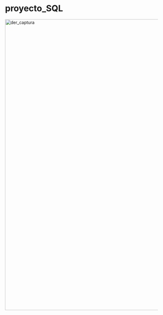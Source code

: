 # proyecto_SQL


<img width="962" alt="der_captura" src="https://github.com/Prestera/proyecto_SQL/assets/121523848/d9258ef8-ed69-43cd-b7a7-5899ec0e26fc">
